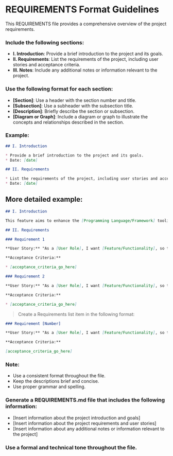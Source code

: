 # REQUIREMENTS Format Guidelines

This REQUIREMENTS file provides a comprehensive overview of the project requirements.

### Include the following sections:

* **I. Introduction**: Provide a brief introduction to the project and its goals.
* **II. Requirements**: List the requirements of the project, including user stories and acceptance criteria.
* **III. Notes**: Include any additional notes or information relevant to the project.

### Use the following format for each section:

* **[Section]**: Use a header with the section number and title.
* **[Subsection]**: Use a subheader with the subsection title.
* **[Description]**: Briefly describe the section or subsection.
* **[Diagram or Graph]**: Include a diagram or graph to illustrate the concepts and relationships described in the section.

### Example:

```markdown
## I. Introduction

* Provide a brief introduction to the project and its goals.
* Date: [date]

## II. Requirements

* List the requirements of the project, including user stories and acceptance criteria.
* Date: [date]
```

## More detailed example:

```markdown
## I. Introduction

This feature aims to enhance the [Programming Language/Framework] tooling and development experience for the [Project_Name]. The goal is to complete the missing components, implement [Language/Framework] established patterns, improve project structure, and add essential development tools that align with [Language/Framework] best practices as outlined in the project's [Documentation File].

## II. Requirements

### Requirement 1

**User Story:** "As a [User Role], I want [Feature/Functionality], so that [Benefit/Value]"

**Acceptance Criteria:**

* [acceptance_criteria_go_here]

### Requirement 2

**User Story:** "As a [User Role], I want [Feature/Functionality], so that [Benefit/Value]"

**Acceptance Criteria:**

* [acceptance_criteria_go_here]
```

> Create a Requirements list item in the following format:

```markdown
### Requirement [Number]

**User Story:** "As a [User Role], I want [Feature/Functionality], so that [Benefit/Value]"

**Acceptance Criteria:**

[acceptance_criteria_go_here]
```

### Note:

* Use a consistent format throughout the file.
* Keep the descriptions brief and concise.
* Use proper grammar and spelling.

### Generate a REQUIREMENTS.md file that includes the following information:

* [Insert information about the project introduction and goals]
* [Insert information about the project requirements and user stories]
* [Insert information about any additional notes or information relevant to the project]

### Use a formal and technical tone throughout the file.